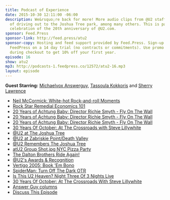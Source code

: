 ```yaml
---
title: Podcast of Experience
date: 2015-10-30 12:11:00 -06:00
description: We&rsquo;re back for more! More audio clips from @U2 staffers and memories
  of driving out to the Joshua Tree park, among many others. This is part 2 of our
  celebration of the 20th anniversary of @U2.com.
sponsor: Feed.Press
sponsor-link: http://feed.press/atu2
sponsor-copy: Hosting and feed support provided by Feed.Press. Sign-up today and try
  FeedPress on a 14 day trial (no contracts or commitments). Use promo code "atu2"
  during checkout to get 10% off your first year.
episode: 16
show: atu2
mp3: http://podcasts-1.feedpress.co/12572/atu2-16.mp3
layout: episode
---
```


**Guest Starring:**
[Michaelvox Answerguy](/people/Michael-answerguy),  [Tassoula Kokkoris](/people/Tassoula-Kokkoris) and  [Sherry Lawrence](/people/sherry-lawrence)


* [Neil McCormick: White-hot Rock-and-roll Moments](http://www.atu2.com/news/neil-mccormick-white-hot-rock-and-roll-moments.html)
* [Rock Star Remedial Economics 101](http://www.atu2.com/news/rock-star-remedial-economics-101.html)
* [20 Years of Achtung Baby: Director Richie Smyth - Fly On The Wall](http://www.atu2.com/news/20-years-of-achtung-baby-director-richie-smyth-fly-on-the-wall-part-1.html)
* [20 Years of Achtung Baby: Director Richie Smyth - Fly On The Wall](http://www.atu2.com/news/20-years-of-achtung-baby-director-richie-smyth-fly-on-the-wall-part-2.html)
* [20 Years of Achtung Baby: Director Richie Smyth - Fly On The Wall](http://www.atu2.com/news/20-years-of-achtung-baby-director-richie-smyth-fly-on-the-wall-part-3.html)
* [30 Years Of October: At The Crossroads with Steve Lillywhite](http://www.atu2.com/news/30-years-of-october-at-the-crossroads-with-steve-lillywhite.html)
* [@U2 at The Joshua Tree](https://www.flickr.com/photos/atu2com/sets/72157622664048018)
* [@U2 at Zabriskie Point/Death Valley](https://www.flickr.com/photos/atu2com/sets/72157622679949428)
* [@U2 Remembers The Joshua Tree](http://www.atu2.com/news/u2-remembers-the-joshua-tree.html)
* [atU2 Group Shot.jpg NYC Pizza Party](http://d.pr/i/135G5)
* [The Dalton Brothers Ride Again!](http://www.atu2.com/daltons/)
* [@U2's Awards & Recognition](http://www.atu2.com/about/awards/)
* [Vertigo 2005: Book ‘Em Bono](http://www.atu2.com/news/vertigo-2005-book-em-bono.html)
* [SpiderMan: Turn Off The Dark OTR](http://www.atu2.com/news/column-off-the-recordvol-9-438.html)
* [Is This U2 Heaven? Night Three Of 3 Nights Live](http://www.atu2.com/news/is-this-u2-heaven-night-three-of-3-nights-live.html)
* [30 Years Of October: At The Crossroads With Steve Lillywhite](http://www.atu2.com/news/30-years-of-october-at-the-crossroads-with-steve-lillywhite.html)
* [Answer Guy columns](http://www.atu2.com/news/?Page=2&Key=Answer%20Guy&Year=&Cat=&Scope=&Action=Search)
* [Discuss This Episode](https://www.reddit.com/r/Goodstuff_fm/comments/3que93/the_atu2_podcast_16_podcast_of_experience/)
